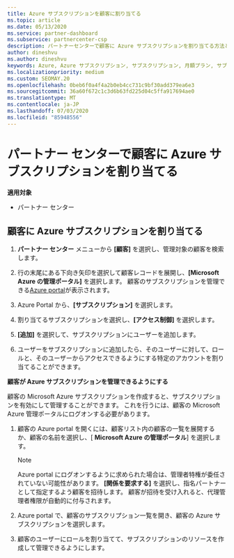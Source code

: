 ```yaml
---
title: Azure サブスクリプションを顧客に割り当てる
ms.topic: article
ms.date: 05/13/2020
ms.service: partner-dashboard
ms.subservice: partnercenter-csp
description: パートナーセンターで顧客に Azure サブスクリプションを割り当てる方法と、顧客が自分のサブスクリプションを管理できるようにする方法について説明します。
author: dineshvu
ms.author: dineshvu
keywords: Azure, Azure サブスクリプション, サブスクリプション, 月額プラン, サブスクリプションの割り当て, Azure サブスクリプションの管理
ms.localizationpriority: medium
ms.custom: SEOMAY.20
ms.openlocfilehash: 0beb6f0a4f4a2b0eb4cc731c9bf30add379ea6e3
ms.sourcegitcommit: 36a60f672c1c3d6b63fd225d04c5ffa917694ae0
ms.translationtype: MT
ms.contentlocale: ja-JP
ms.lasthandoff: 07/03/2020
ms.locfileid: "85948556"
---
```

# <a name="assigning-azure-subscriptions-to-customers-in-partner-center"></a>パートナー センターで顧客に Azure サブスクリプションを割り当てる

**適用対象**

- パートナー センター

## <a name="assign-azure-subscriptions-to-your-customers"></a>顧客に Azure サブスクリプションを割り当てる

1. **パートナー センター** メニューから **[顧客]** を選択し、管理対象の顧客を検索します。

2. 行の末尾にある下向き矢印を選択して顧客レコードを展開し、**[Microsoft Azure の管理ポータル]** を選択します。 顧客のサブスクリプションを管理できる[Azure portal](https://portal.azure.com/)が表示されます。

3. Azure Portal から、**[サブスクリプション]** を選択します。

4. 割り当てるサブスクリプションを選択し、**[アクセス制御]** を選択します。

5. **[追加]** を選択して、サブスクリプションにユーザーを追加します。 

6. ユーザーをサブスクリプションに追加したら、そのユーザーに対して、ロールと、そのユーザーからアクセスできるようにする特定のアカウントを割り当てることができます。

**顧客が Azure サブスクリプションを管理できるようにする**

顧客の Microsoft Azure サブスクリプションを作成すると、サブスクリプションを有効にして管理することができます。 これを行うには、顧客の Microsoft Azure 管理ポータルにログオンする必要があります。 

1. 顧客の Azure portal を開くには、顧客リスト内の顧客の一覧を展開するか、顧客の名前を選択し、[ **Microsoft Azure の管理ポータル**] を選択します。
   > [!NOTE]  
   > Azure portal にログオンするように求められた場合は、管理者特権が委任されていない可能性があります。 **[関係を要求する]** を選択し、指名パートナーとして指定するよう顧客を招待します。 顧客が招待を受け入れると、代理管理者権限が自動的に付与されます。

2. Azure portal で、顧客のサブスクリプション一覧を開き、顧客の Azure サブスクリプションを選択します。

3. 顧客のユーザーにロールを割り当てて、サブスクリプションのリソースを作成して管理できるようにします。


